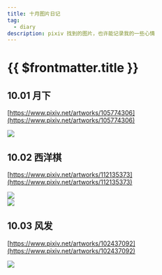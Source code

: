 ```yaml
---
title: 十月图片日记
tag:
  - diary
description: pixiv 找到的图片，也许能记录我的一些心情
---
```


# {{ $frontmatter.title }}

## 10.01 月下

[https://www.pixiv.net/artworks/105774306](https://www.pixiv.net/artworks/105774306)

<img src='https://raw.githubusercontent.com/shellRaining/img/main/2310/p01.jpg'>

## 10.02 西洋棋

[https://www.pixiv.net/artworks/112135373](https://www.pixiv.net/artworks/112135373)

<img src='https://raw.githubusercontent.com/shellRaining/img/main/2310/p02.jpg'>

<br>

<img src='https://raw.githubusercontent.com/shellRaining/img/main/2310/p02_2.jpg'>

## 10.03 风发

[https://www.pixiv.net/artworks/102437092](https://www.pixiv.net/artworks/102437092)

<img src='https://raw.githubusercontent.com/shellRaining/img/main/2310/p03.jpg'>
